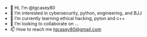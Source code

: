 - 👋 Hi, I’m @tgcasey80
- 👀 I’m interested in cybersecurity, python, engineering, and BJJ
- 🌱 I’m currently learning ethical hacking, pyton and c++
- 💞️ I’m looking to collaborate on ...
- 📫 How to reach me tgcasey80@gmail.com

<!---
tgcasey80/tgcasey80 is a ✨ special ✨ repository because its `README.md` (this file) appears on your GitHub profile.
You can click the Preview link to take a look at your changes.
--->
